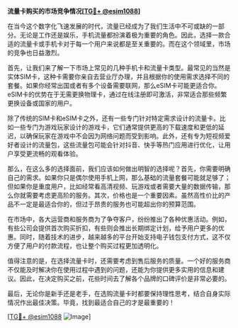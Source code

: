 **流量卡购买的市场竞争情况[[TG💪+ @esim1088](https://t.me/s/esim1088)]**

在当今这个数字化飞速发展的时代，流量已经成为了我们生活中不可或缺的一部分。无论是工作还是娱乐，手机流量都扮演着极为重要的角色。因此，选择一款合适的流量卡或手机卡对于每一个用户来说都是至关重要的。而在这个领域里，市场的竞争也日益激烈。

首先，让我们来了解一下市场上常见的几种手机卡和流量卡类型。最常见的当然是实体SIM卡，这种卡需要你亲自去营业厅办理，并且根据你的使用需求选择不同的套餐。如果你经常出国或者有多个设备需要联网，那么eSIM卡可能更适合你。eSIM卡的优势在于无需更换物理卡，通过在线注册即可激活，非常适合那些频繁更换设备或国家的用户。

除了传统的SIM卡和eSIM卡之外，还有一些专门针对特定需求设计的流量卡。比如一些专门为游戏玩家设计的游戏卡，它们通常提供更高的下载速度和更低的延迟，以确保玩家在游戏中不会因为网络问题而受到影响。此外，还有专为短视频爱好者设计的流量包，这些流量包可能会针对抖音、快手等热门应用进行优化，让用户享受更流畅的观看体验。

那么，在这么多的选择面前，我们应该如何做出明智的选择呢？首先，你需要明确自己的需求。如果你只是偶尔使用手机上网，那么基础的流量套餐可能就足够了；但如果你是重度用户，比如经常看高清视频、玩游戏或者需要大量的数据传输，那么你就需要考虑更高阶的服务。其次，价格也是一个重要因素。虽然高性价比的产品不一定是最适合你的，但过于昂贵的服务也可能超出你的预算范围。

在市场中，各大运营商和服务商为了争夺客户，纷纷推出了各种优惠活动。例如，有些公司会提供首次购买折扣，有些则会推出长期绑定计划，给予用户更多的优惠。同时，随着技术的进步，越来越多的平台开始支持电子钱包支付方式，这不仅方便了用户的付款流程，也让整个购买过程更加透明化。

值得注意的是，在选择流量卡时，还需要考虑到售后服务的质量。一个好的服务商不仅能及时解决你在使用过程中遇到的问题，还能为你提供更多实用的信息和建议。因此，在决定购买之前，花些时间去了解各个品牌的口碑评价是非常必要的。

最后，无论你是新手还是老手，在选购流量卡时都要保持理性思考，结合自身实际情况作出最佳决策。毕竟，找到最适合自己的才是最重要的！

[[TG💪+ @esim1088](https://t.me/s/esim1088) ![Image](https://i.postimg.cc/4NQfJmqS/Snipaste-2025-05-13-00-14-12.png)]